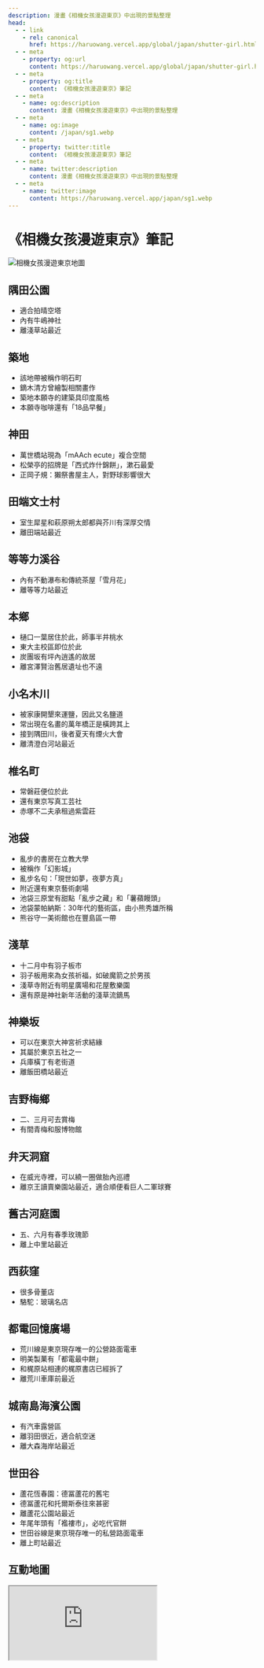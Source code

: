 ```yaml
---
description: 漫畫《相機女孩漫遊東京》中出現的景點整理
head:
  - - link
    - rel: canonical
      href: https://haruowang.vercel.app/global/japan/shutter-girl.html
  - - meta
    - property: og:url
      content: https://haruowang.vercel.app/global/japan/shutter-girl.html
  - - meta
    - property: og:title
      content: 《相機女孩漫遊東京》筆記
  - - meta
    - name: og:description
      content: 漫畫《相機女孩漫遊東京》中出現的景點整理
  - - meta
    - name: og:image
      content: /japan/sg1.webp
  - - meta
    - property: twitter:title
      content: 《相機女孩漫遊東京》筆記
  - - meta
    - name: twitter:description
      content: 漫畫《相機女孩漫遊東京》中出現的景點整理
  - - meta
    - name: twitter:image
      content: https://haruowang.vercel.app/japan/sg1.webp
---
```


# 《相機女孩漫遊東京》筆記

<p><Badge type="info" text="🌳 Evergreen" /></P>

![相機女孩漫遊東京地圖](/japan/sg1.webp)

## 隅田公園
- 適合拍晴空塔
- 內有牛嶋神社
- 離淺草站最近

## 築地
- 該地帶被稱作明石町
- 鏑木清方曾繪製相關畫作
- 築地本願寺的建築具印度風格
- 本願寺咖啡還有「18品早餐」

## 神田
- 萬世橋站現為「mAAch ecute」複合空間
- 松榮亭的招牌是「西式炸什錦餅」，漱石最愛
- 正岡子規：獺祭書屋主人，對野球影響很大

## 田端文士村
- 室生犀星和萩原朔太郎都與芥川有深厚交情
- 離田端站最近

## 等等力溪谷
- 內有不動瀑布和傳統茶屋「雪月花」
- 離等等力站最近

## 本鄉
- 樋口一葉居住於此，師事半井桃水
- 東大主校區即位於此
- 炭團坂有坪內逍遙的故居
- 離宮澤賢治舊居遺址也不遠

## 小名木川
- 被家康開墾來運鹽，因此又名鹽道
- 常出現在名畫的萬年橋正是橫跨其上
- 接到隅田川，後者夏天有煙火大會
- 離清澄白河站最近

## 椎名町
- 常磐莊便位於此
- 還有東京写真工芸社
- 赤塚不二夫承租過紫雲莊

## 池袋
- 亂步的書房在立教大學
- 被稱作「幻影城」
- 亂步名句：「現世如夢，夜夢方真」
- 附近還有東京藝術劇場
- 池袋三原堂有甜點「亂步之藏」和「薯蘋饅頭」
- 池袋蒙帕納斯：30年代的藝術區，由小熊秀雄所稱
- 熊谷守一美術館也在豐島區一帶

## 淺草
- 十二月中有羽子板市
- 羽子板用來為女孩祈福，如破魔箭之於男孩
- 淺草寺附近有明星廣場和花屋敷樂園
- 還有原是神社新年活動的淺草流鏑馬

## 神樂坂
- 可以在東京大神宮祈求結緣
- 其屬於東京五社之一
- 兵庫橫丁有老街道
- 離飯田橋站最近

## 吉野梅鄉
- 二、三月可去賞梅
- 有間青梅和服博物館

## 弁天洞窟
- 在威光寺裡，可以繞一圈做胎內巡禮
- 離京王讀賣樂園站最近，適合順便看巨人二軍球賽

## 舊古河庭園
- 五、六月有春季玫瑰節
- 離上中里站最近

## 西荻窪
- 很多骨董店
- 駱駝：玻璃名店

## 都電回憶廣場
- 荒川線是東京現存唯一的公營路面電車
- 明美製菓有「都電最中餅」
- 和梶原站相連的梶原書店已經拆了
- 離荒川車庫前最近

## 城南島海濱公園
- 有汽車露營區
- 離羽田很近，適合航空迷
- 離大森海岸站最近

## 世田谷
- 蘆花恆春園：德冨蘆花的舊宅
- 德冨蘆花和托爾斯泰往來甚密
- 離蘆花公園站最近
- 年尾年頭有「襤褸市」，必吃代官餅
- 世田谷線是東京現存唯一的私營路面電車
- 離上町站最近

## 互動地圖

<div class="videobox four3">
    <iframe src="https://www.google.com/maps/d/embed?mid=1-40Aiz8mzgNjQbv2tE59jv_sAvu8lh4&ehbc=2E312F"></iframe>
</div>